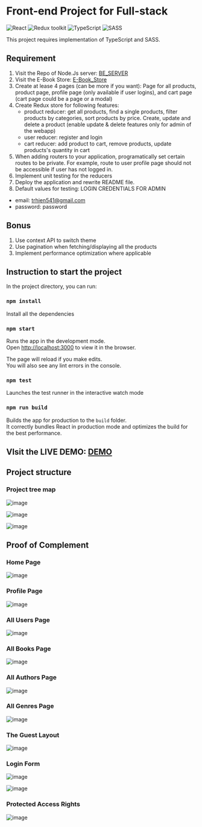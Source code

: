 # Front-end Project for Full-stack

![React](https://img.shields.io/badge/React-v.18-blue)
![Redux toolkit](https://img.shields.io/badge/RTK-v.1-purple)
![TypeScript](https://img.shields.io/badge/TypeScript-v.4-green)
![SASS](https://img.shields.io/badge/SASS-v.1-hotpink)

This project requires implementation of TypeScript and SASS.

## Requirement

1. Visit the Repo of Node.Js server: [BE_SERVER](https://github.com/JuliaThTranNguyen/team-5-backend)
2. Visit the E-Book Store: [E-Book_Store](https://github.com/JuliaThTranNguyen/fs16_6-frontend-project)
3. Create at lease 4 pages (can be more if you want): Page for all products, product page,
   profile page (only available if user logins), and cart page (cart page could be a page or a modal)
4. Create Redux store for following features:
   - product reducer: get all products, find a single products, filter products by
     categories, sort products by price. Create, update and delete a product (enable update & delete features only for admin of the webapp)
   - user reducer: register and login
   - cart reducer: add product to cart, remove products, update products's quantity in cart
5. When adding routers to your application, programatically set certain routes to be private. For example, route to user profile page should not be accessible if user has not logged in.
6. Implement unit testing for the reducers
7. Deploy the application and rewrite README file.
8. Default values for testing: 
LOGIN CREDENTIALS FOR ADMIN
- email: trhien541@gmail.com
- password: password

## Bonus

1. Use context API to switch theme
2. Use pagination when fetching/displaying all the products
3. Implement performance optimization where applicable

## Instruction to start the project

In the project directory, you can run:

### `npm install`

Install all the dependencies

### `npm start`

Runs the app in the development mode.\
Open [http://localhost:3000](http://localhost:3000) to view it in the browser.

The page will reload if you make edits.\
You will also see any lint errors in the console.

### `npm test`

Launches the test runner in the interactive watch mode

### `npm run build`

Builds the app for production to the `build` folder.\
It correctly bundles React in production mode and optimizes the build for the best performance.

## VIsit the LIVE DEMO: [DEMO](https://fs16-front-end-fs.vercel.app/)

## Project structure
### Project tree map
![image](https://github.com/JuliaThTranNguyen/fs16-front-end-FS/assets/49017322/66e69faf-ac90-4293-8cfd-eb12293aa5ee)

![image](https://github.com/JuliaThTranNguyen/fs16-front-end-FS/assets/49017322/a866be71-8c69-43a4-8337-8e213e645b99)

![image](https://github.com/JuliaThTranNguyen/fs16-front-end-FS/assets/49017322/14c61a4a-3a90-4f23-9de7-ccae95d553e3)

## Proof of Complement
### Home Page
![image](https://github.com/JuliaThTranNguyen/fs16-front-end-FS/assets/49017322/107fed91-fbc1-4083-8abb-df8da4e86b35)

### Profile Page
![image](https://github.com/JuliaThTranNguyen/fs16-front-end-FS/assets/49017322/eb0044c7-1e5d-4c59-bbb9-9b00aeca3a1d)

### All Users Page
![image](https://github.com/JuliaThTranNguyen/fs16-front-end-FS/assets/49017322/309e00b4-c024-41ef-a5f2-04a8ddc7a311)

### All Books Page
![image](https://github.com/JuliaThTranNguyen/fs16-front-end-FS/assets/49017322/25df8c1c-3470-4549-b14e-f2651e50f940)

### All Authors Page
![image](https://github.com/JuliaThTranNguyen/fs16-front-end-FS/assets/49017322/3d663cba-8ada-4b16-85a0-c4e1db1798d1)

### All Genres Page
![image](https://github.com/JuliaThTranNguyen/fs16-front-end-FS/assets/49017322/0190bdda-06c3-45e8-be04-bd03d9ea4b1e)

### The Guest Layout
![image](https://github.com/JuliaThTranNguyen/fs16-front-end-FS/assets/49017322/75ac289f-6b6f-4a33-accc-489cdce564c2)

### Login Form
![image](https://github.com/JuliaThTranNguyen/fs16-front-end-FS/assets/49017322/1767cbe9-aa46-4a85-8153-2cdab839dd85)

![image](https://github.com/JuliaThTranNguyen/fs16-front-end-FS/assets/49017322/db818003-28de-4cdc-87b8-bf7a5b711503)

### Protected Access Rights
![image](https://github.com/JuliaThTranNguyen/fs16-front-end-FS/assets/49017322/dded324d-3056-4e61-8d5b-9be098a7743f)
